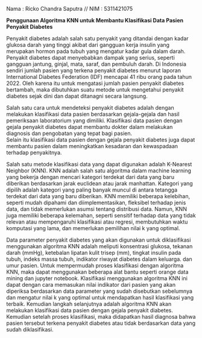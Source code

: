 Nama   : Ricko Chandra Saputra 
// NIM    : 5311421075

**Penggunaan Algoritma KNN untuk Membantu Klasifikasi Data Pasien Penyakit Diabetes**

Penyakit diabetes adalah salah satu penyakit yang ditandai dengan kadar glukosa darah yang tinggi akibat dari gangguan kerja insulin yang merupakan hormon pada tubuh yang mengatur kadar gula dalam darah. 
Penyakit diabetes dapat menyebabkan dampak yang serius, seperti gangguan jantung, ginjal, mata, saraf, dan pembuluh darah. 
Di Indonesia sendiri jumlah pasien yang terkena penyakit diabetes menurut laporan International Diabetes Federation (IDF) mencapai 41 ribu orang pada tahun 2022. 
Oleh karena itu untuk mengatasi jumlah pasien penyakit diabetes bertambah, maka dibutuhkan suatu metode untuk mengetahui penyakit diabetes sejak dini dan dapat ditanagni secara langsung. 

Salah satu cara untuk mendeteksi penyakit diabetes adalah dengan melakukan klasifikasi data pasien berdasarkan gejala-gejala dan hasil pemeriksaan laboratorium yang dimiliki. 
Klasifikasi data pasien dengan gejala penyakit diabetes dapat membantu dokter dalam melakukan diagnosis dan pengobatan yang tepat bagi pasien.  
Selain itu klasifikasi data pasien dengan gejala penyakit diabetes juga dapat membantu pasien dalam meningkatkan kesadaran dan kewaspadaan terhadap penyakitnya.

Salah satu metode klasifikasi data yang dapat digunakan adalah K-Nearest Neighbor (KNN). 
KNN adalah salah satu algoritma dalam machine learning yang bekerja dengan mencari kategori terdekat dari data yang baru diberikan berdasarkan jarak euclidean atau jarak manhattan.
Kategori yang dipilih adalah kategori yang paling banyak muncul di antara tetangga terdekat dari data yang baru diberikan. 
KNN memiliki beberapa kelebihan, seperti mudah dipahami dan diimplementasikan, fleksibel terhadap jenis data, dan tidak memerlukan asumsi tentang distribusi data. 
Namun, KNN juga memiliki beberapa kelemahan, seperti sensitif terhadap data yang tidak relevan atau mempengaruhi klasifikasi atau regresi, membutuhkan waktu komputasi yang lama, dan memerlukan pemilihan nilai k yang optimal.

Data parameter penyakit diabetes yang akan digunakan untuk diklasifikasi menggunakan algoritma KNN adalah meliputi konsentrasi glukosa, tekanan darah (mmHg), 
ketebalan lipatan kulit trisep (mm), tingkat insulin pada tubuh, indeks massa tubuh, indikator riwayat diabetes dalam keluarga. dan umur pasien. 
Untuk mempermudah proses klasifikasi dengan algoritma KNN, maka dapat menggunakan beberapa alat bantu seperti orange data mining dan jupyter notebook. 
Klasifikasi menggunakan algoritma KNN ini dapat dengan cara memasukan nilai indikator dari pasien yang akan diperiksa berdasarkan data parameter yang sudah disebutkan sebelumnya dan mengatur nilai k yang optimal untuk mendapatkan hasil klasifikasi yang terbaik. 
Kemudian langkah selanjutnya adalah algoritma KNN akan melakukan klasifikasi data pasien dengan gejala penyakit diabetes.
Kemudian setelah proses klasifikasi, maka didapatkan hasil diagnosa bahwa pasien tersebut terkena penyakit diabetes atau tidak berdasarkan data yang sudah diklasifikasi. 
